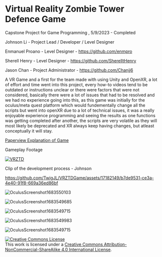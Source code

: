 # Virtual Reality Zombie Tower Defence Game 

Capstone Project for Game Programming , 5/9/2023 - Completed


Johnson Li - Project Lead / Developer / Level Designer


Enmanuel Proano - Level Designer - https://github.com/enmpro


Sherell Henry - Level Designer - https://github.com/SherelltHenry


Jason Chan - Project Administrator - https://github.com/Chanjj6


A VR Game and a first for the team made with using Unity and OpenXR, a lot of effort and time went into this project, every how-to videos tend to be outdated or instructions unclear or there were factors that were not considered, basically there were a lot of issues that had to be resolved and we had no experience going into this, as this game was initially for the oculus/meta quest platform which would fundementally change all the scripts but went into openXR due to a lot of technical issues, it was a really enjoyable experience programming and seeing the results as one functions was getting completed after another, the scripts are very volatile as they will most likely be deprecated and XR always keep having changes, but atleast conceptually it will stay. 


[Paperview Explanation of Game](https://docs.google.com/document/d/1t03DV_zWMd2e-flqAeL01BOIna2f8bGKoyUv74sLrRg/edit?usp=sharing)



Gameplay Footage


[![VRZTD](http://img.youtube.com/vi/SBj5sJcE2Cc/0.jpg)](http://www.youtube.com/watch?v=SBj5sJcE2Cc "First Look VRZTD Ground Zero")


Clip of the development process - Johnson



https://github.com/TwigJL/VRZTDGame/assets/17182149/b7de9531-ce3a-4e40-91f8-669a36ed86bf



![OculusScreenshot1683550103](https://github.com/TwigJL/VRZTDGame/assets/17182149/fd34a23d-1862-44fa-a2ef-1b1ff561d3a6)


![OculusScreenshot1683549685](https://github.com/TwigJL/VRZTDGame/assets/17182149/5a243708-b96d-4f17-a95d-2fbffe3feeb7)


![OculusScreenshot1683549715](https://github.com/TwigJL/VRZTDGame/assets/17182149/902f5697-46b6-4624-9f81-0e98ac00cdd7)

![OculusScreenshot1683549983](https://github.com/TwigJL/VRZTDGame/assets/17182149/dea95841-8a23-49f8-ad3e-10d2a4a04285)


![OculusScreenshot1683549715](https://github.com/TwigJL/VRZTDGame/assets/17182149/a20e9f4c-a94f-428f-aa1a-007e9f779f98)

<a rel="license" href="http://creativecommons.org/licenses/by-nc-sa/4.0/"><img alt="Creative Commons License" style="border-width:0" src="https://i.creativecommons.org/l/by-nc-sa/4.0/88x31.png" /></a><br />This work is licensed under a <a rel="license" href="http://creativecommons.org/licenses/by-nc-sa/4.0/">Creative Commons Attribution-NonCommercial-ShareAlike 4.0 International License</a>.
